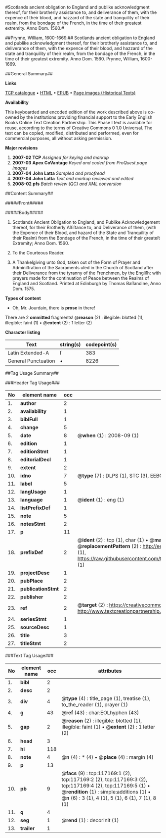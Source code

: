 #Scotlands ancient obligation to England and publike acknowledgment thereof, for their brotherly assistance to, and deliverance of them, with the expence of their blood, and hazzard of the state and tranquility of their realm, from the bondage of the French, in the time of their greatest extremity. Anno Dom. 1560.#

##Prynne, William, 1600-1669.##
Scotlands ancient obligation to England and publike acknowledgment thereof, for their brotherly assistance to, and deliverance of them, with the expence of their blood, and hazzard of the state and tranquility of their realm, from the bondage of the French, in the time of their greatest extremity. Anno Dom. 1560.
Prynne, William, 1600-1669.

##General Summary##

**Links**

[TCP catalogue](http://www.ota.ox.ac.uk/tcp/)  • 
[HTML](http://tei.it.ox.ac.uk/tcp/Texts-HTML/free/A91/A91258.html)  • 
[EPUB](http://tei.it.ox.ac.uk/tcp/Texts-EPUB/free/A91/A91258.epub) • 
[Page images (Historical Texts)](https://data.historicaltexts.jisc.ac.uk/view?pubId=eebo-99864936e&pageId=eebo-99864936e-117169-1)

**Availability**

This keyboarded and encoded edition of the
	       work described above is co-owned by the institutions
	       providing financial support to the Early English Books
	       Online Text Creation Partnership. This Phase I text is
	       available for reuse, according to the terms of Creative
	       Commons 0 1.0 Universal. The text can be copied,
	       modified, distributed and performed, even for
	       commercial purposes, all without asking permission.

**Major revisions**

1. __2007-02__ __TCP__ *Assigned for keying and markup*
1. __2007-03__ __Apex CoVantage__ *Keyed and coded from ProQuest page images*
1. __2007-04__ __John Latta__ *Sampled and proofread*
1. __2007-04__ __John Latta__ *Text and markup reviewed and edited*
1. __2008-02__ __pfs__ *Batch review (QC) and XML conversion*

##Content Summary##

#####Front#####

#####Body#####

1. Scotlands Ancient Obligation to England, and Publike Acknowledgement thereof, for their Brotherly Aſſiſtance to, and Deliverance of them, (with the Expence of their Blood, and hazard of the State and Tranquility of their Realm) from the Bondage of the French, in the time of their greateſt Extremity; Anno Dom. 1560.

1. To the Courteous Reader.

1. A Thankeſgiving unto God, taken out of the Form of Prayer and Adminiſtration of the Sacraments uſed in the Church of Scotland after their Deliverance from the tyranny of the Frenchmen, by the Engliſh: with prayers made for the continuation of Peace between the Realms of England and Scotland. Printed at Edinburgh by Thomas Baſſandine, Anno Dom. 1575.

**Types of content**

  * Oh, Mr. Jourdain, there is **prose** in there!

There are 2 **ommitted** fragments! 
 @__reason__ (2) : illegible: blotted (1), illegible: faint (1)  •  @__extent__ (2) : 1 letter (2)

**Character listing**


|Text|string(s)|codepoint(s)|
|---|---|---|
|Latin Extended-A|ſ|383|
|General Punctuation|•|8226|

##Tag Usage Summary##

###Header Tag Usage###

|No|element name|occ|attributes|
|---|---|---|---|
|1.|__author__|2||
|2.|__availability__|1||
|3.|__biblFull__|1||
|4.|__change__|5||
|5.|__date__|8| @__when__ (1) : 2008-09 (1)|
|6.|__edition__|1||
|7.|__editionStmt__|1||
|8.|__editorialDecl__|1||
|9.|__extent__|2||
|10.|__idno__|7| @__type__ (7) : DLPS (1), STC (3), EEBO-CITATION (1), PROQUEST (1), VID (1)|
|11.|__label__|5||
|12.|__langUsage__|1||
|13.|__language__|1| @__ident__ (1) : eng (1)|
|14.|__listPrefixDef__|1||
|15.|__note__|5||
|16.|__notesStmt__|2||
|17.|__p__|11||
|18.|__prefixDef__|2| @__ident__ (2) : tcp (1), char (1)  •  @__matchPattern__ (2) : ([0-9\-]+):([0-9IVX]+) (1), (.+) (1)  •  @__replacementPattern__ (2) : http://eebo.chadwyck.com/downloadtiff?vid=$1&page=$2 (1), https://raw.githubusercontent.com/textcreationpartnership/Texts/master/tcpchars.xml#$1 (1)|
|19.|__projectDesc__|1||
|20.|__pubPlace__|2||
|21.|__publicationStmt__|2||
|22.|__publisher__|2||
|23.|__ref__|2| @__target__ (2) : https://creativecommons.org/publicdomain/zero/1.0/ (1), http://www.textcreationpartnership.org/docs/. (1)|
|24.|__seriesStmt__|1||
|25.|__sourceDesc__|1||
|26.|__title__|3||
|27.|__titleStmt__|2||


###Text Tag Usage###

|No|element name|occ|attributes|
|---|---|---|---|
|1.|__bibl__|2||
|2.|__desc__|2||
|3.|__div__|4| @__type__ (4) : title_page (1), treatise (1), to_the_reader (1), prayer (1)|
|4.|__g__|43| @__ref__ (43) : char:EOLhyphen (43)|
|5.|__gap__|2| @__reason__ (2) : illegible: blotted (1), illegible: faint (1)  •  @__extent__ (2) : 1 letter (2)|
|6.|__head__|3||
|7.|__hi__|118||
|8.|__note__|4| @__n__ (4) : * (4)  •  @__place__ (4) : margin (4)|
|9.|__p__|13||
|10.|__pb__|9| @__facs__ (9) : tcp:117169:1 (2), tcp:117169:2 (2), tcp:117169:3 (2), tcp:117169:4 (2), tcp:117169:5 (1)  •  @__rendition__ (1) : simple:additions (1)  •  @__n__ (6) : 3 (1), 4 (1), 5 (1), 6 (1), 7 (1), 8 (1)|
|11.|__q__|4||
|12.|__seg__|1| @__rend__ (1) : decorInit (1)|
|13.|__trailer__|1||
